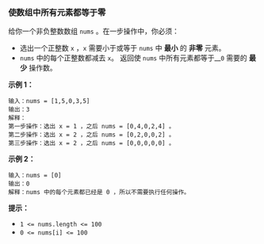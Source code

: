 ### 使数组中所有元素都等于零 ###
给你一个非负整数数组 `nums` 。在一步操作中，你必须：

* 选出一个正整数 `x` ，`x` 需要小于或等于 `nums` 中 **最小** 的 **非零** 元素。
* `nums` 中的每个正整数都减去 `x`。
返回使 `nums` 中所有元素都等于__`0` 需要的 **最少** 操作数。



**示例 1：**

```
输入：nums = [1,5,0,3,5]
输出：3
解释：
第一步操作：选出 x = 1 ，之后 nums = [0,4,0,2,4] 。
第二步操作：选出 x = 2 ，之后 nums = [0,2,0,0,2] 。
第三步操作：选出 x = 2 ，之后 nums = [0,0,0,0,0] 。
```

**示例 2：**

```
输入：nums = [0]
输出：0
解释：nums 中的每个元素都已经是 0 ，所以不需要执行任何操作。
```



**提示：**

* `1 <= nums.length <= 100`
* `0 <= nums[i] <= 100`

